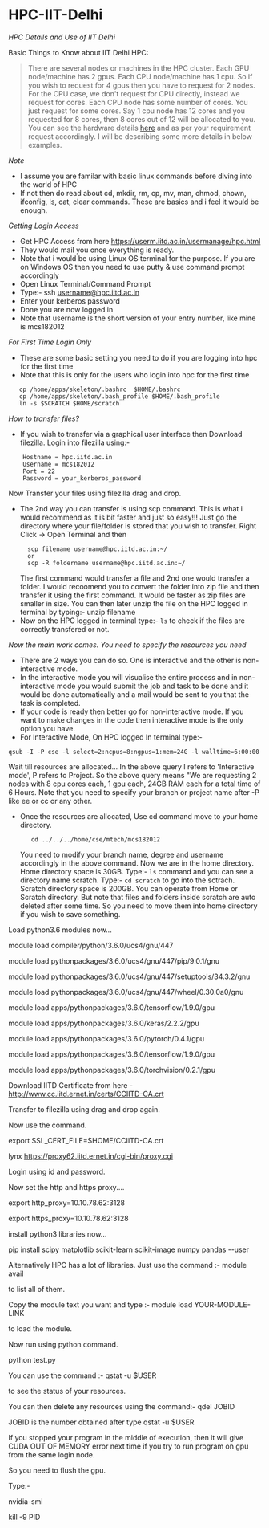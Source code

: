 # HPC-IIT-Delhi

*HPC Details and Use of IIT Delhi*

Basic Things to Know about IIT Delhi HPC:
> There are several nodes or machines in the HPC cluster. Each GPU node/machine has 2 gpus. Each CPU node/machine has 1 cpu. So if you wish to request for 4 gpus then you have to request for 2 nodes. For the CPU case, we don't request for CPU directly, instead we request for cores. Each CPU node has some number of cores. You just request for some cores. Say 1 cpu node has 12 cores and you requested for 8 cores, then 8 cores out of 12 will be allocated to you. You can see the hardware details [here](http://supercomputing.iitd.ac.in/?info) and as per your requirement request accordingly. I will be describing some more details in below examples.

*Note*
* I assume you are familar with basic linux commands before diving into the world of HPC
* If not then do read about cd, mkdir, rm, cp, mv, man, chmod, chown, ifconfig, ls, cat, clear commands. These are basics and i feel it would be enough.

*Getting Login Access*
* Get HPC Access from here https://userm.iitd.ac.in/usermanage/hpc.html
* They would mail you once everything is ready.
* Note that i would be using Linux OS terminal for the purpose. If you are on Windows OS then you need to use putty & use command prompt accordingly
* Open Linux Terminal/Command Prompt
* Type:- ssh username@hpc.iitd.ac.in
* Enter your kerberos password
* Done you are now logged in
* Note that username is the short version of your entry number, like mine is mcs182012

*For First Time Login Only*
* These are some basic setting you need to do if you are logging into hpc for the first time
* Note that this is only for the users who login into hpc for the first time
```
   cp /home/apps/skeleton/.bashrc  $HOME/.bashrc 
   cp /home/apps/skeleton/.bash_profile $HOME/.bash_profile
   ln -s $SCRATCH $HOME/scratch
```

*How to transfer files?*
* If you wish to transfer via a graphical user interface then Download filezilla. 
  Login into filezilla using:-
```
    Hostname = hpc.iitd.ac.in
    Username = mcs182012
    Port = 22
    Password = your_kerberos_password
```
  Now Transfer your files using filezilla drag and drop.
* The 2nd way you can transfer is using scp command. This is what i would recommend as it is bit faster and just so easy!!!
  Just go the directory where your file/folder is stored that you wish to transfer. Right Click -> Open Terminal and then
  ```
    scp filename username@hpc.iitd.ac.in:~/
    or
    scp -R foldername username@hpc.iitd.ac.in:~/
  ```
  The first command would transfer a file and 2nd one would transfer a folder. I would recoomend you to convert the folder into zip file and then transfer it using the first command. It would be faster as zip files are smaller in size. You can then later unzip the file on the HPC logged in terminal by typing:- unzip filename
* Now on the HPC logged in terminal type:- ```ls``` to check if the files are correctly transfered or not. 

*Now the main work comes. You need to specify the resources you need*

* There are 2 ways you can do so. One is interactive and the other is non-interactive mode.
* In the interactive mode you will visualise the entire process and in non-interactive mode you would submit the job and task to be done and it would be done automatically and a mail would be sent to you that the task is completed.
* If your code is ready then better go for non-interactive mode. If you want to make changes in the code then interactive mode is the only option you have.
* For Interactive Mode, On HPC logged In terminal type:-
```
qsub -I -P cse -l select=2:ncpus=8:ngpus=1:mem=24G -l walltime=6:00:00
```
  Wait till resources are allocated...
  In the above query I refers to 'Interactive mode', P refers to Project. So the above query means "We are requesting 2 nodes with 8 cpu cores each, 1 gpu each, 24GB RAM each for a total time of 6 Hours. 
  Note that you need to specify your branch or project name after -P like ee or cc or any other.
* Once the resources are allocated,
  Use cd command move to your home directory.
  ```
     cd ../../../home/cse/mtech/mcs182012
  ```
  You need to modify your branch name, degree and username accordingly in the above command.
  Now we are in the home directory. Home directory space is 30GB. Type:- ```ls``` command and you can see a directory name scratch. Type:- ```cd scratch``` to go into the sctrach. Scratch directory space is 200GB. You can operate from Home or Scratch directory. But note that files and folders inside scratch are auto deleted after some time. So you need to move them into home directory if you wish to save something.



Load python3.6 modules now...

module load compiler/python/3.6.0/ucs4/gnu/447 

module load pythonpackages/3.6.0/ucs4/gnu/447/pip/9.0.1/gnu

module load pythonpackages/3.6.0/ucs4/gnu/447/setuptools/34.3.2/gnu

module load pythonpackages/3.6.0/ucs4/gnu/447/wheel/0.30.0a0/gnu

module load apps/pythonpackages/3.6.0/tensorflow/1.9.0/gpu

module load apps/pythonpackages/3.6.0/keras/2.2.2/gpu

module load apps/pythonpackages/3.6.0/pytorch/0.4.1/gpu

module load apps/pythonpackages/3.6.0/tensorflow/1.9.0/gpu

module load apps/pythonpackages/3.6.0/torchvision/0.2.1/gpu


Download IITD Certificate from here - http://www.cc.iitd.ernet.in/certs/CCIITD-CA.crt

Transfer to filezilla using drag and drop again.

Now use the command.

export SSL_CERT_FILE=$HOME/CCIITD-CA.crt 

lynx https://proxy62.iitd.ernet.in/cgi-bin/proxy.cgi

Login using id and password.

Now set the http and https proxy....

export http_proxy=10.10.78.62:3128

export https_proxy=10.10.78.62:3128

install python3 libraries now...

pip install scipy matplotlib scikit-learn scikit-image numpy pandas --user

Alternatively HPC has a lot of libraries. Just use the command :- module avail

to list all of them.

Copy the module text you want and type :- module load YOUR-MODULE-LINK

to load the module.

Now run using python command.

python test.py

You can use the command :- qstat -u $USER

to see the status of your resources.

You can then delete any resources using the command:- qdel JOBID

JOBID is the number obtained after type qstat -u $USER

If you stopped your program in the middle of execution, then it will give CUDA OUT OF MEMORY error next time if you try to run program on gpu from the same login node.

So you need to flush the gpu.

Type:-

nvidia-smi

kill -9 PID
